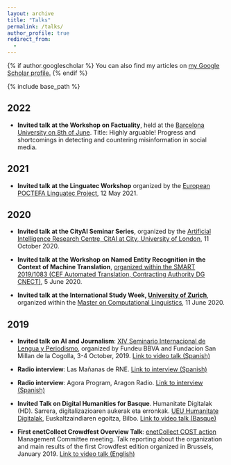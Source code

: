 ```yaml
---
layout: archive
title: "Talks"
permalink: /talks/
author_profile: true
redirect_from:
  -
---
```


{% if author.googlescholar %}
  You can also find my articles on <u><a href="{{author.googlescholar}}">my Google Scholar profile</a>.</u>
{% endif %}

{% include base_path %}

## 2022

+ **Invited talk at the Workshop on Factuality**, held at the [Barcelona University on 8th of June](https://tagfactworkshop.wordpress.com/). Title:
Highly arguable! Progress and shortcomings in detecting and countering misinformation in social media.

## 2021

+ **Invited talk at the Linguatec Workshop** organized by the [European POCTEFA Linguatec Project](http://www.ixa.eus/events/linguatec_03), 12 May 2021.

## 2020

+ **Invited talk at the CityAI Seminar Series**, organized by the [Artificial Intelligence Research Centre, CitAI at City, University of London](https://cit-ai.net/seminars-events.html), 11 October 2020.

+ **Invited talk at the Workshop on Named Entity Recognition in the Context of Machine Translation**, [organized within the SMART 2019/1083 (CEF Automated Translation, Contracting Authority DG CNECT)](https://etendering.ted.europa.eu/cft/cft-display.html?cftId=4651), 5 June 2020.

+ **Invited talk at the International Study Week, [University of Zurich](https://www.cl.uzh.ch/en.html)**, organized within the [Master on Computational Linguistics](https://www.phil.uzh.ch/de/studium/master.html), 11 June 2020.

## 2019

+ **Invited talk on AI and Journalism**: [XIV Seminario Internacional de Lengua y Periodismo](https://www.fundeu.es/san-millan-2019/), organized by Fundeu BBVA and Fundacion San Millan de la Cogolla, 3-4 October, 2019. [Link to video talk (Spanish)](https://youtu.be/21NX_BUxic0)

+ **Radio interview**: Las Mañanas de RNE. [Link to interview (Spanish)](http://www.rtve.es/alacarta/audios/las-mananas-de-rne-con-pepa-fernandez/mananas-rne-pepa-fernandez-gente-sensata-hablar-maquinas/5421672/)

+ **Radio interview**: Agora Program, Aragon Radio. [Link to interview (Spanish)](http://www.aragonradio.es/radio?reproducir=194777)

+ **Invited Talk on Digital Humanities for Basque**. Humanitate Digitalak (HD). Sarrera, digitalizazioaren aukerak eta erronkak. [UEU Humanitate Digitalak](http://www.ueu.eus/ikasi/jardunaldi-ikastaroa/1350/Humanitate%2Bdigitalak%253A%2Baukerak%252C%2Berakundeen%2Brol%2Bberriak%2Beta%2Belkarlana.), Euskaltzaindiaren egoitza, Bilbo. [Link to video talk (Basque)](https://www.youtube.com/watch?v=JVP2yXw8G2A)

+ **First enetCollect Crowdfest Overview Talk**: [enetCollect COST action](https://enetcollect.eurac.edu/) Management Committee meeting. Talk reporting about the organization and main results of the first Crowdfest edition organized in Brussels, January 2019. [Link to video talk (English)](http://videolectures.net/3rdAnnualActionMeeting2019_agerri_crowdfest_overvi/)




